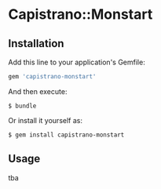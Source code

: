# Capistrano::Monstart

## Installation

Add this line to your application's Gemfile:

```ruby
gem 'capistrano-monstart'
```

And then execute:

    $ bundle

Or install it yourself as:

    $ gem install capistrano-monstart

## Usage

tba


